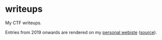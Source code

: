 # writeups
My CTF writeups.

Entries from 2019 onwards are rendered on my
[personal webiste](https://www.nevivur.net)
([source](https://github.com/nevivurn/goto)).
